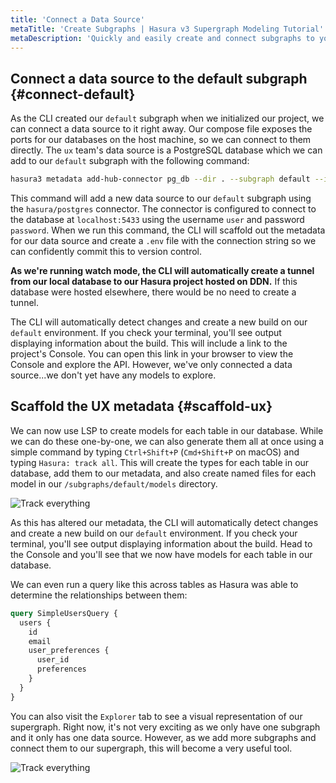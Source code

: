 ```yaml
---
title: 'Connect a Data Source'
metaTitle: 'Create Subgraphs | Hasura v3 Supergraph Modeling Tutorial'
metaDescription: 'Quickly and easily create and connect subgraphs to your supergraph.'
---
```


## Connect a data source to the default subgraph {#connect-default}

As the CLI created our `default` subgraph when we initialized our project, we can connect a data source to it right
away. Our compose file exposes the ports for our databases on the host machine, so we can connect to them directly. The
`ux` team's data source is a PostgreSQL database which we can add to our `default` subgraph with the following command:

```bash
hasura3 metadata add-hub-connector pg_db --dir . --subgraph default --id hasura/postgres --url "postgres://user:password@localhost:5433/user_experience"
```

This command will add a new data source to our `default` subgraph using the `hasura/postgres` connector. The connector
is configured to connect to the database at `localhost:5433` using the username `user` and password `password`. When we
run this command, the CLI will scaffold out the metadata for our data source and create a `.env` file with the
connection string so we can confidently commit this to version control.

**As we're running watch mode, the CLI will automatically create a tunnel from our local database to our Hasura project
hosted on DDN.** If this database were hosted elsewhere, there would be no need to create a tunnel.

The CLI will automatically detect changes and create a new build on our `default` environment. If you check your
terminal, you'll see output displaying information about the build. This will include a link to the project's Console.
You can open this link in your browser to view the Console and explore the API. However, we've only connected a data
source...we don't yet have any models to explore.

## Scaffold the UX metadata {#scaffold-ux}

We can now use LSP to create models for each table in our database. While we can do these one-by-one, we can also
generate them all at once using a simple command by typing `Ctrl+Shift+P` (`Cmd+Shift+P` on macOS) and typing
`Hasura: track all`. This will create the types for each table in our database, add them to our metadata, and also
create named files for each model in our `/subgraphs/default/models` directory.

![Track everything](https://graphql-engine-cdn.hasura.io/learn-hasura/assets/backend-stack/v3/0.0.1_vs-code-track-everything.png)

As this has altered our metadata, the CLI will automatically detect changes and create a new build on our `default`
environment. If you check your terminal, you'll see output displaying information about the build. Head to the Console
and you'll see that we now have models for each table in our database.

We can even run a query like this across tables as Hasura was able to determine the relationships between them:

```graphql
query SimpleUsersQuery {
  users {
    id
    email
    user_preferences {
      user_id
      preferences
    }
  }
}
```

You can also visit the `Explorer` tab to see a visual representation of our supergraph. Right now, it's not very
exciting as we only have one subgraph and it only has one data source. However, as we add more subgraphs and connect
them to our supergraph, this will become a very useful tool.

![Track everything](https://graphql-engine-cdn.hasura.io/learn-hasura/assets/backend-stack/v3/supergraph-course/initial-visualization.png)
